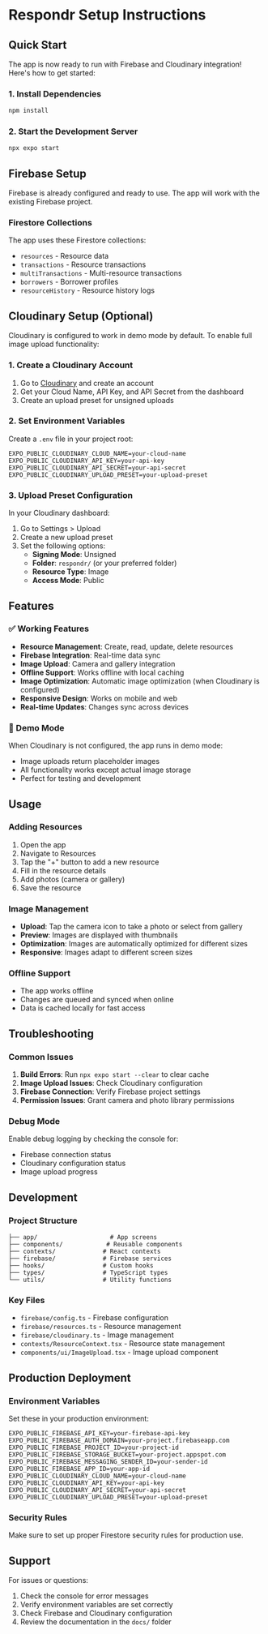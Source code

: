 # Respondr Setup Instructions

## Quick Start

The app is now ready to run with Firebase and Cloudinary integration! Here's how to get started:

### 1. Install Dependencies

```bash
npm install
```

### 2. Start the Development Server

```bash
npx expo start
```

## Firebase Setup

Firebase is already configured and ready to use. The app will work with the existing Firebase project.

### Firestore Collections

The app uses these Firestore collections:
- `resources` - Resource data
- `transactions` - Resource transactions  
- `multiTransactions` - Multi-resource transactions
- `borrowers` - Borrower profiles
- `resourceHistory` - Resource history logs

## Cloudinary Setup (Optional)

Cloudinary is configured to work in demo mode by default. To enable full image upload functionality:

### 1. Create a Cloudinary Account

1. Go to [Cloudinary](https://cloudinary.com) and create an account
2. Get your Cloud Name, API Key, and API Secret from the dashboard
3. Create an upload preset for unsigned uploads

### 2. Set Environment Variables

Create a `.env` file in your project root:

```env
EXPO_PUBLIC_CLOUDINARY_CLOUD_NAME=your-cloud-name
EXPO_PUBLIC_CLOUDINARY_API_KEY=your-api-key
EXPO_PUBLIC_CLOUDINARY_API_SECRET=your-api-secret
EXPO_PUBLIC_CLOUDINARY_UPLOAD_PRESET=your-upload-preset
```

### 3. Upload Preset Configuration

In your Cloudinary dashboard:
1. Go to Settings > Upload
2. Create a new upload preset
3. Set the following options:
   - **Signing Mode**: Unsigned
   - **Folder**: `respondr/` (or your preferred folder)
   - **Resource Type**: Image
   - **Access Mode**: Public

## Features

### ✅ Working Features

- **Resource Management**: Create, read, update, delete resources
- **Firebase Integration**: Real-time data sync
- **Image Upload**: Camera and gallery integration
- **Offline Support**: Works offline with local caching
- **Image Optimization**: Automatic image optimization (when Cloudinary is configured)
- **Responsive Design**: Works on mobile and web
- **Real-time Updates**: Changes sync across devices

### 🔧 Demo Mode

When Cloudinary is not configured, the app runs in demo mode:
- Image uploads return placeholder images
- All functionality works except actual image storage
- Perfect for testing and development

## Usage

### Adding Resources

1. Open the app
2. Navigate to Resources
3. Tap the "+" button to add a new resource
4. Fill in the resource details
5. Add photos (camera or gallery)
6. Save the resource

### Image Management

- **Upload**: Tap the camera icon to take a photo or select from gallery
- **Preview**: Images are displayed with thumbnails
- **Optimization**: Images are automatically optimized for different sizes
- **Responsive**: Images adapt to different screen sizes

### Offline Support

- The app works offline
- Changes are queued and synced when online
- Data is cached locally for fast access

## Troubleshooting

### Common Issues

1. **Build Errors**: Run `npx expo start --clear` to clear cache
2. **Image Upload Issues**: Check Cloudinary configuration
3. **Firebase Connection**: Verify Firebase project settings
4. **Permission Issues**: Grant camera and photo library permissions

### Debug Mode

Enable debug logging by checking the console for:
- Firebase connection status
- Cloudinary configuration status
- Image upload progress

## Development

### Project Structure

```
├── app/                    # App screens
├── components/            # Reusable components
├── contexts/             # React contexts
├── firebase/             # Firebase services
├── hooks/                # Custom hooks
├── types/                # TypeScript types
└── utils/                # Utility functions
```

### Key Files

- `firebase/config.ts` - Firebase configuration
- `firebase/resources.ts` - Resource management
- `firebase/cloudinary.ts` - Image management
- `contexts/ResourceContext.tsx` - Resource state management
- `components/ui/ImageUpload.tsx` - Image upload component

## Production Deployment

### Environment Variables

Set these in your production environment:

```env
EXPO_PUBLIC_FIREBASE_API_KEY=your-firebase-api-key
EXPO_PUBLIC_FIREBASE_AUTH_DOMAIN=your-project.firebaseapp.com
EXPO_PUBLIC_FIREBASE_PROJECT_ID=your-project-id
EXPO_PUBLIC_FIREBASE_STORAGE_BUCKET=your-project.appspot.com
EXPO_PUBLIC_FIREBASE_MESSAGING_SENDER_ID=your-sender-id
EXPO_PUBLIC_FIREBASE_APP_ID=your-app-id
EXPO_PUBLIC_CLOUDINARY_CLOUD_NAME=your-cloud-name
EXPO_PUBLIC_CLOUDINARY_API_KEY=your-api-key
EXPO_PUBLIC_CLOUDINARY_API_SECRET=your-api-secret
EXPO_PUBLIC_CLOUDINARY_UPLOAD_PRESET=your-upload-preset
```

### Security Rules

Make sure to set up proper Firestore security rules for production use.

## Support

For issues or questions:
1. Check the console for error messages
2. Verify environment variables are set correctly
3. Check Firebase and Cloudinary configuration
4. Review the documentation in the `docs/` folder

